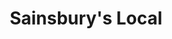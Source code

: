 ---
title: "Sainsbury's Local"
url: /aberdeen/sainsburys-local-rosemount-place/
shop: convenience
---